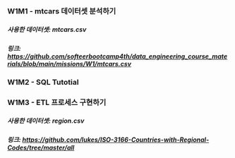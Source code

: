 ### W1M1 - mtcars 데이터셋 분석하기
##### 사용한 데이터셋: mtcars.csv 
##### 링크: https://github.com/softeerbootcamp4th/data_engineering_course_materials/blob/main/missions/W1/mtcars.csv

### W1M2 - SQL Tutotial

### W1M3 - ETL 프로세스 구현하기
##### 사용한 데이터셋: region.csv
##### 링크: https://github.com/lukes/ISO-3166-Countries-with-Regional-Codes/tree/master/all